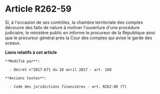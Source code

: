 # Article R262-59

Si, à l'occasion de ses contrôles, la chambre territoriale des comptes découvre des faits de nature à motiver l'ouverture
d'une procédure judiciaire, le ministère public en informe le procureur de la République ainsi que le procureur général près
la Cour des comptes qui avise le garde des sceaux.

**Liens relatifs à cet article**

	**Modifié par**:

	  - Décret n°2017-671 du 28 avril 2017 - art. 168

	**Anciens textes**:

	  - Code des juridictions financières - art. R262-80 (T)
